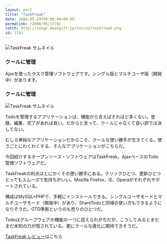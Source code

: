 ```yaml
---
layout: post
title: "TaskFreak"
date: 2006-05-29T09:00:00+09:00
permalink: /2006/05/1779/
catch: http://image.moongift.jp/intro2/taskfreak.png
id: 1783
---
```

 ![TaskFreak サムネイル](http://image.moongift.jp/intro2/taskfreak.t.png "TaskFreak サムネイル")
  

### クールに管理
  
Ajaxを使ったタスク管理ソフトウェアです。シングル版とマルチユーザ版（開発中）があります。  
<!--more-->  

### クールに管理
  

![TaskFreak サムネイル](http://image.moongift.jp/intro2/taskfreak.png "TaskFreak サムネイル")

  

Todoを管理するアプリケーションは、機能から言えばそれほど多くない。登録、編集、完了があれば良い。だからと言って、クールじゃなくて良い訳では決してない。

  

むしろ単純なアプリケーションだからこそ、クールな使い勝手が生きてくる。使うごとにわくわくする、そんなアプリケーションがこちらだ。

  

今回紹介するオープンソース・ソフトウェアはTaskFreak、AjaxベースのTodo管理ソフトウェアだ。

  

TaskFreakの利点はとにかくその使い勝手にある。クリックひとつ、更新ひとつとってもスムーズで気持ちがいい。Mozilla Firefox、IE、Operaがそれぞれサポートされている。

  

構成はMySQL+PHPで、手軽にインストールできる。シングルユーザモードとマルチユーザモード（開発中）があり、ShareTodoと同様の使い方もできるようになりそうだ。GTD準拠というのも売りのひとつだ。

  

Todoはグループウェアの機能の一つに捉えられがちだが、こうしてみるとまだまだ未知の力が隠されている。更にクールな進化に期待できそうだ。

  

[TaskFreak レビュー](http://oss.moongift.jp/review/i-1783.html)はこちら

